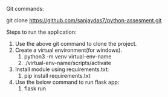 Git commands:

git clone https://github.com/sanjaydas7/python-assesment.git

Steps to run the application:
1. Use the above git command to clone the project.
2. Create a virtual environment(for windows).
   1. python3 -m venv virtual-env-name
   2. ./virtual-env-name/scripts/activate
3. Install module using requirements.txt:
   1. pip install requirements.txt
4. Use the below command to run flask app:
   1. flask run